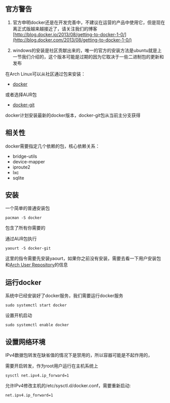 ## 官方警告

1. 官方申明docker还是在开发完善中，不建议在运营的产品中使用它，但是现在离正式版越来越接近了，请关注我们的博客[http://blog.docker.io/2013/08/getting-to-docker-1-0/](http://blog.docker.com/2013/08/getting-to-docker-1-0/)

2. windows的安装是社区贡献出来的，唯一的官方的安装方法是ubuntu就是上一节我们介绍的，这个版本可能是过期的因为它取决于一些二进制包的更新和发布

在Arch Linux可以从社区通过包来安装：

- [docker](https://www.archlinux.org/packages/community/x86_64/docker/)

或者选择AUR包

- [docker-git](https://aur.archlinux.org/packages/docker-git/?setlang=zh_CN)

docker计划安装最新的docker版本，docker-git包从当前主分支获得

## 相关性

docker需要指定几个依赖的包，核心依赖关系：

- bridge-utils
- device-mapper
- iproute2
- lxc
- sqlite

## 安装

一个简单的普通安装包

    pacman -S docker
    
包含了所有你需要的

通过AUR包执行

    yaourt -S docker-git
    
这里的指令需要先安装yaourt，如果你之前没有安装，需要去看一下用户安装包和[Arch User Repository](https://wiki.archlinux.org/index.php/Arch_User_Repository#Installing_packages)的信息

## 运行docker

系统中已经安装好了docker服务，我们需要运行docker服务

    sudo systemctl start docker
    
设置开机启动

    sudo systemctl enable docker
    
## 设置网络环境

IPv4数据包转发在缺省值的情况下是禁用的，所以容器可能是不起作用的，

需要开启转发，作为root用户运行在主机系统上

    sysctl net.ipv4.ip_forward=1
    
允许IPv4修改主机的/etc/sysctl.d/docker.conf，需要重新启动:

    net.ipv4.ip_forward=1
